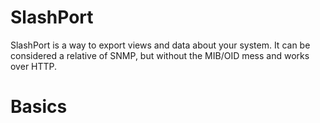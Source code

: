 # SlashPort #

SlashPort is a way to export views and data about your system. It can be considered a relative of SNMP, but without the MIB/OID mess and works over HTTP.

# Basics #